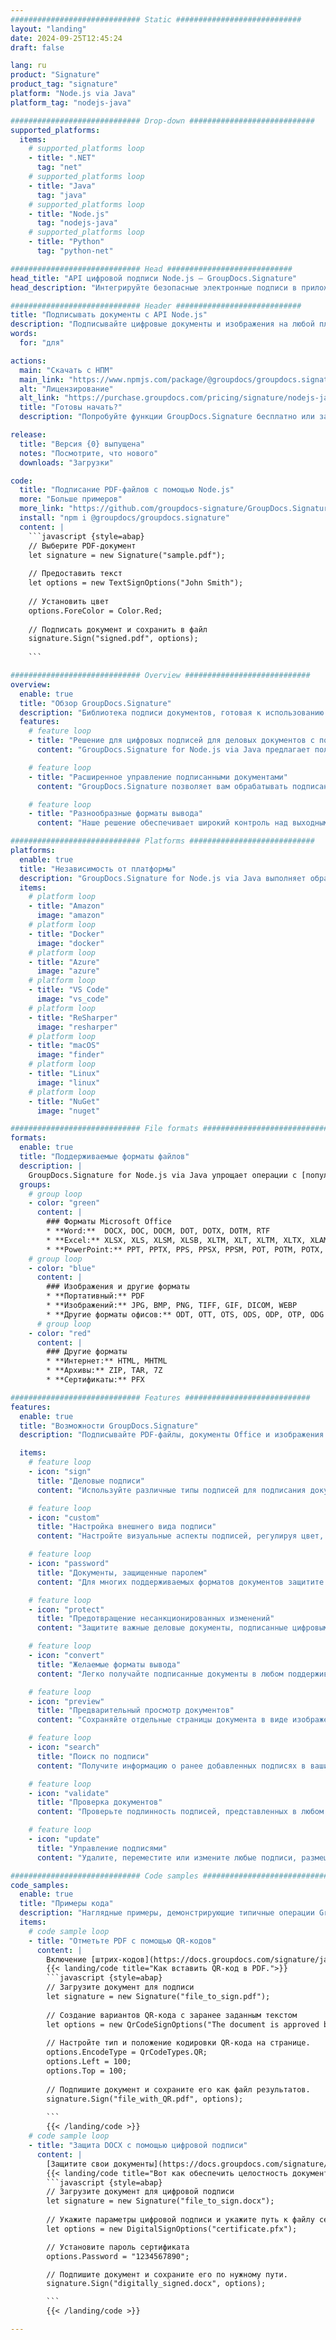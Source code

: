 ```yaml
---
############################# Static ############################
layout: "landing"
date: 2024-09-25T12:45:24
draft: false

lang: ru
product: "Signature"
product_tag: "signature"
platform: "Node.js via Java"
platform_tag: "nodejs-java"

############################# Drop-down ############################
supported_platforms:
  items:
    # supported_platforms loop
    - title: ".NET"
      tag: "net"
    # supported_platforms loop
    - title: "Java"
      tag: "java"
    # supported_platforms loop
    - title: "Node.js"
      tag: "nodejs-java" 
    # supported_platforms loop
    - title: "Python"
      tag: "python-net" 

############################# Head ############################
head_title: "API цифровой подписи Node.js — GroupDocs.Signature"
head_description: "Интегрируйте безопасные электронные подписи в приложения Node.js с помощью GroupDocs.Signature. Легко и эффективно оптимизируйте рабочие процессы подписания документов."

############################# Header ############################
title: "Подписывать документы с API Node.js"
description: "Подписывайте цифровые документы и изображения на любой платформе, используя наши гибкие API и решения на базе приложений для программистов и конечных пользователей."
words:
  for: "для"

actions:
  main: "Скачать с НПМ"
  main_link: "https://www.npmjs.com/package/@groupdocs/groupdocs.signature/"
  alt: "Лицензирование"
  alt_link: "https://purchase.groupdocs.com/pricing/signature/nodejs-java/"
  title: "Готовы начать?"
  description: "Попробуйте функции GroupDocs.Signature бесплатно или запросите лицензию."

release:
  title: "Версия {0} выпущена"
  notes: "Посмотрите, что нового"
  downloads: "Загрузки"

code:
  title: "Подписание PDF-файлов с помощью Node.js"
  more: "Больше примеров"
  more_link: "https://github.com/groupdocs-signature/GroupDocs.Signature-for-Node.js-via-Java/"
  install: "npm i @groupdocs/groupdocs.signature"
  content: |
    ```javascript {style=abap}   
    // Выберите PDF-документ
    let signature = new Signature("sample.pdf");
    
    // Предоставить текст
    let options = new TextSignOptions("John Smith");
    
    // Установить цвет
    options.ForeColor = Color.Red;
    
    // Подписать документ и сохранить в файл
    signature.Sign("signed.pdf", options);
    
    ```

############################# Overview ############################
overview:
  enable: true
  title: "Обзор GroupDocs.Signature"
  description: "Библиотека подписи документов, готовая к использованию в приложениях Node.js."
  features:
    # feature loop
    - title: "Решение для цифровых подписей для деловых документов с помощью Node.js"
      content: "GroupDocs.Signature for Node.js via Java предлагает полный набор вариантов цифровой подписи для документов PDF, Office и изображений. Доступны текст, штрих-коды, изображения, цифровые сертификаты и метаданные. Оптимизированная обработка документов обеспечивает эффективность."

    # feature loop
    - title: "Расширенное управление подписанными документами"
      content: "GroupDocs.Signature позволяет вам обрабатывать подписанные документы. Поиск и проверка подписей по различным критериям. Кроме того, извлекайте подробную информацию о документе или создавайте изображения предварительного просмотра страниц."

    # feature loop
    - title: "Разнообразные форматы вывода"
      content: "Наше решение обеспечивает широкий контроль над выходным форматом подписанных документов. Точно размещайте подписи на любой странице и настраивайте их внешний вид. Сохраняйте подписанные документы в различных поддерживаемых форматах и ​​при необходимости защищайте их паролями."

############################# Platforms ############################
platforms:
  enable: true
  title: "Независимость от платформы"
  description: "GroupDocs.Signature for Node.js via Java выполняет обработку документов в различных операционных системах."
  items:
    # platform loop
    - title: "Amazon"
      image: "amazon"
    # platform loop
    - title: "Docker"
      image: "docker"
    # platform loop
    - title: "Azure"
      image: "azure"
    # platform loop
    - title: "VS Code"
      image: "vs_code"
    # platform loop
    - title: "ReSharper"
      image: "resharper"
    # platform loop
    - title: "macOS"
      image: "finder"
    # platform loop
    - title: "Linux"
      image: "linux"
    # platform loop
    - title: "NuGet"
      image: "nuget"

############################# File formats ############################
formats:
  enable: true
  title: "Поддерживаемые форматы файлов"
  description: |
    GroupDocs.Signature for Node.js via Java упрощает операции с [популярными форматами файлов](https://docs.groupdocs.com/signature/java/supported-document-formats/).
  groups:
    # group loop
    - color: "green"
      content: |
        ### Форматы Microsoft Office
        * **Word:**  DOCX, DOC, DOCM, DOT, DOTX, DOTM, RTF
        * **Excel:** XLSX, XLS, XLSM, XLSB, XLTM, XLT, XLTM, XLTX, XLAM, SXC, SpreadsheetML
        * **PowerPoint:** PPT, PPTX, PPS, PPSX, PPSM, POT, POTM, POTX, PPTM
    # group loop
    - color: "blue"
      content: |
        ### Изображения и другие форматы
        * **Портативный:** PDF
        * **Изображений:** JPG, BMP, PNG, TIFF, GIF, DICOM, WEBP
        * **Другие форматы офисов:** ODT, OTT, OTS, ODS, ODP, OTP, ODG
      # group loop
    - color: "red"
      content: |
        ### Другие форматы
        * **Интернет:** HTML, MHTML
        * **Архивы:** ZIP, TAR, 7Z
        * **Сертификаты:** PFX

############################# Features ############################
features:
  enable: true
  title: "Возможности GroupDocs.Signature"
  description: "Подписывайте PDF-файлы, документы Office и изображения цифровыми подписями."

  items:
    # feature loop
    - icon: "sign"
      title: "Деловые подписи"
      content: "Используйте различные типы подписей для подписания документов. Размещайте цифровые подписи точно в любом месте страницы."

    # feature loop
    - icon: "custom"
      title: "Настройка внешнего вида подписи"
      content: "Настройте визуальные аспекты подписей, регулируя цвет, шрифт, границы, поворот и многое другое для достижения желаемого результата."

    # feature loop
    - icon: "password"
      title: "Документы, защищенные паролем"
      content: "Для многих поддерживаемых форматов документов защитите подписанные документы паролем для дополнительной безопасности."

    # feature loop
    - icon: "protect"
      title: "Предотвращение несанкционированных изменений"
      content: "Защитите важные деловые документы, подписанные цифровыми сертификатами, от несанкционированных изменений."

    # feature loop
    - icon: "convert"
      title: "Желаемые форматы вывода"
      content: "Легко получайте подписанные документы в любом поддерживаемом формате. С легкостью конвертируйте документы MS Word в формат PDF."

    # feature loop
    - icon: "preview"
      title: "Предварительный просмотр документов"
      content: "Сохраняйте отдельные страницы документа в виде изображений для будущих нужд."

    # feature loop
    - icon: "search"
      title: "Поиск по подписи"
      content: "Получите информацию о ранее добавленных подписях в ваших документах."

    # feature loop
    - icon: "validate"
      title: "Проверка документов"
      content: "Проверьте подлинность подписей, представленных в любом документе."

    # feature loop
    - icon: "update"
      title: "Управление подписями"
      content: "Удалите, переместите или измените любые подписи, размещенные на любой странице документа."

############################# Code samples ############################
code_samples:
  enable: true
  title: "Примеры кода"
  description: "Наглядные примеры, демонстрирующие типичные операции GroupDocs.Signature for Node.js via Java."
  items:
    # code sample loop
    - title: "Отметьте PDF с помощью QR-кодов"
      content: |
        Включение [штрих-кодов](https://docs.groupdocs.com/signature/java/esign-document-with-qr-code-signature/) в определенные страницы PDF-документа может упростить бизнес-процессы. В этом разделе приведен пример добавления QR-кода с помощью GroupDocs.Signature for Node.js via Java.
        {{< landing/code title="Как вставить QR-код в PDF.">}}
        ```javascript {style=abap}
        // Загрузите документ для подписи
        let signature = new Signature("file_to_sign.pdf");
        
        // Создание вариантов QR-кода с заранее заданным текстом
        let options = new QrCodeSignOptions("The document is approved by John Smith");
        
        // Настройте тип и положение кодировки QR-кода на странице.
        options.EncodeType = QrCodeTypes.QR;
        options.Left = 100;
        options.Top = 100;
            
        // Подпишите документ и сохраните его как файл результатов.
        signature.Sign("file_with_QR.pdf", options);
        
        ```
        {{< /landing/code >}}
    # code sample loop
    - title: "Защита DOCX с помощью цифровой подписи"
      content: |
        [Защитите свои документы](https://docs.groupdocs.com/signature/java/esign-document-with-digital-signature/) с помощью подписей на основе цифровых сертификатов. Цифровая подпись защитит ваши деловые документы от изменения содержания.
        {{< landing/code title="Вот как обеспечить целостность документа.">}}
        ```javascript {style=abap}   
        // Загрузите документ для цифровой подписи
        let signature = new Signature("file_to_sign.docx");
        
        // Укажите параметры цифровой подписи и укажите путь к файлу сертификата.
        let options = new DigitalSignOptions("certificate.pfx");

        // Установите пароль сертификата
        options.Password = "1234567890";

        // Подпишите документ и сохраните его по нужному пути.
        signature.Sign("digitally_signed.docx", options);

        ```
        {{< /landing/code >}}

---
```


